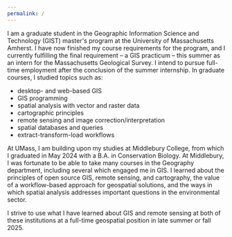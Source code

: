 ```yaml
---
permalink: /
---
```


I am a graduate student in the Geographic Information Science and Technology (GIST) master's program at the University of Massachusetts Amherst. I have now finished my course requirements for the program, and I currently fulfilling the final requirement – a GIS practicum – this summer as an intern for the Massachusetts Geological Survey. I intend to pursue full-time employment after the conclusion of the summer internship. In graduate courses, I studied topics such as:
* desktop- and web-based GIS
* GIS programming
* spatial analysis with vector and raster data
* cartographic principles
* remote sensing and image correction/interpretation
* spatial databases and queries 
* extract-transform-load workflows

At UMass, I am building upon my studies at Middlebury College, from which I graduated in May 2024 with a B.A. in Conservation Biology. At Middlebury, I was fortunate to be able to take many courses in the Geography department, including several which engaged me in GIS. I learned about the principles of open source GIS, remote sensing, and cartography, the value of a workflow-based approach for geospatial solutions, and the ways in which spatial analysis addresses important questions in the environmental sector.

I strive to use what I have learned about GIS and remote sensing at both of these institutions at a full-time geospatial position in late summer or fall 2025.

